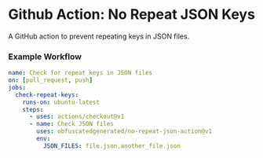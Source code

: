 # Github Action: No Repeat JSON Keys

A GitHub action to prevent repeating keys in JSON files.

### Example Workflow

```yaml
name: Check for repeat keys in JSON files
on: [pull_request, push]
jobs:
  check-repeat-keys:
    runs-on: ubuntu-latest
    steps:
      - uses: actions/checkout@v1
      - name: Check JSON files
        uses: obfuscatedgenerated/no-repeat-json-action@v1
        env:
          JSON_FILES: file.json,another_file.json
```